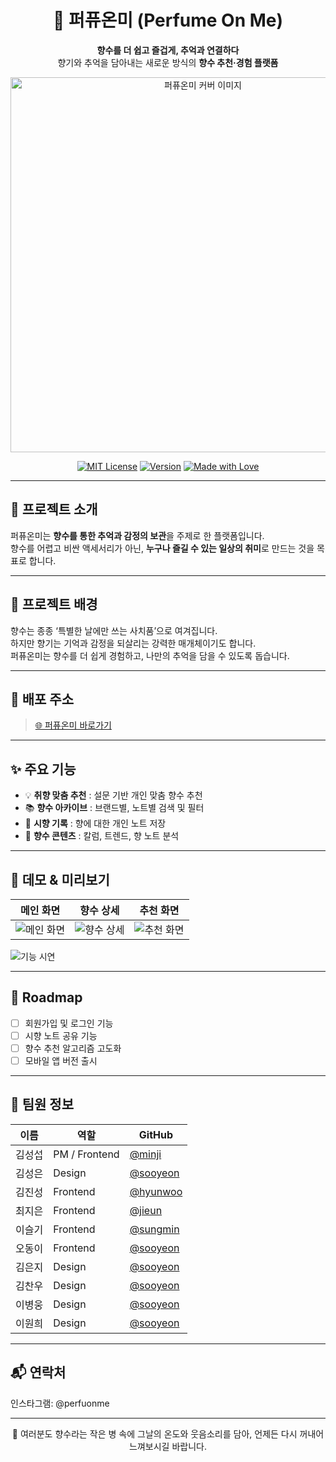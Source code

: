 <div align="center">
  
# 🌸 퍼퓨온미 (Perfume On Me)

**향수를 더 쉽고 즐겁게, 추억과 연결하다**  
향기와 추억을 담아내는 새로운 방식의 **향수 추천·경험 플랫폼**

<img src="images/cover.png" alt="퍼퓨온미 커버 이미지" width="600" />

[![MIT License](https://img.shields.io/badge/License-MIT-pink.svg)](LICENSE)
[![Version](https://img.shields.io/badge/version-1.0.0-ff69b4.svg)]()
[![Made with Love](https://img.shields.io/badge/made%20with-love-ffb6c1.svg)]()

</div>

---

## 📌 프로젝트 소개
퍼퓨온미는 **향수를 통한 추억과 감정의 보관**을 주제로 한 플랫폼입니다.  
향수를 어렵고 비싼 액세서리가 아닌, **누구나 즐길 수 있는 일상의 취미**로 만드는 것을 목표로 합니다.

---

## 🌱 프로젝트 배경
향수는 종종 ‘특별한 날에만 쓰는 사치품’으로 여겨집니다.  
하지만 향기는 기억과 감정을 되살리는 강력한 매개체이기도 합니다.  
퍼퓨온미는 향수를 더 쉽게 경험하고, 나만의 추억을 담을 수 있도록 돕습니다.

---

## 🔗 배포 주소
> [🌐 퍼퓨온미 바로가기](https://perfuonme.example.com)

---

## ✨ 주요 기능
- 💡 **취향 맞춤 추천** : 설문 기반 개인 맞춤 향수 추천  
- 📚 **향수 아카이브** : 브랜드별, 노트별 검색 및 필터  
- 🧾 **시향 기록** : 향에 대한 개인 노트 저장  
- 📱 **향수 콘텐츠** : 칼럼, 트렌드, 향 노트 분석  

---

## 🎥 데모 & 미리보기
| 메인 화면 | 향수 상세 | 추천 화면 |
|-----------|-----------|-----------|
| ![메인 화면](images/main.png) | ![향수 상세](images/detail.png) | ![추천 화면](images/recommend.png) |

![기능 시연](images/demo.gif)

---

## 📅 Roadmap
- [ ] 회원가입 및 로그인 기능  
- [ ] 시향 노트 공유 기능  
- [ ] 향수 추천 알고리즘 고도화  
- [ ] 모바일 앱 버전 출시  

--- 


## 👥 팀원 정보
| 이름 | 역할 | GitHub |
|------|------|--------|
| 김성섭 | PM / Frontend | [@minji](https://github.com/minji) |
| 김성은 | Design | [@sooyeon](https://github.com/sooyeon) |
| 김진성 | Frontend | [@hyunwoo](https://github.com/hyunwoo) |
| 최지은 | Frontend | [@jieun](https://github.com/jieun) |
| 이슬기 | Frontend | [@sungmin](https://github.com/sungmin) |
| 오동이 | Frontend | [@sooyeon](https://github.com/sooyeon) |
| 김은지 | Design | [@sooyeon](https://github.com/sooyeon) |
| 김찬우 | Design | [@sooyeon](https://github.com/sooyeon) |
| 이병웅 | Design | [@sooyeon](https://github.com/sooyeon) |
| 이원희 | Design | [@sooyeon](https://github.com/sooyeon) |

--- 

## 📬 연락처

인스타그램: @perfuonme

--- 

<div align="center">
💌 여러분도 향수라는 작은 병 속에
그날의 온도와 웃음소리를 담아,
언제든 다시 꺼내어 느껴보시길 바랍니다.

</div> 
